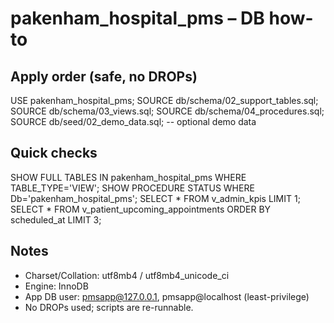 # pakenham_hospital_pms – DB how-to

## Apply order (safe, no DROPs)

USE pakenham_hospital_pms;
SOURCE db/schema/02_support_tables.sql;
SOURCE db/schema/03_views.sql;
SOURCE db/schema/04_procedures.sql;
SOURCE db/seed/02_demo_data.sql;  -- optional demo data

## Quick checks

SHOW FULL TABLES IN pakenham_hospital_pms WHERE TABLE_TYPE='VIEW';
SHOW PROCEDURE STATUS WHERE Db='pakenham_hospital_pms';
SELECT * FROM v_admin_kpis LIMIT 1;
SELECT * FROM v_patient_upcoming_appointments ORDER BY scheduled_at LIMIT 3;

## Notes
- Charset/Collation: utf8mb4 / utf8mb4_unicode_ci
- Engine: InnoDB
- App DB user: pmsapp@127.0.0.1, pmsapp@localhost (least-privilege)
- No DROPs used; scripts are re-runnable.
